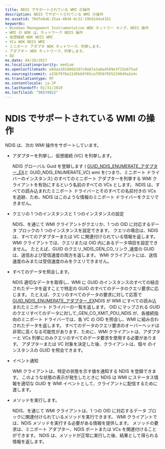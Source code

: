 ```yaml
---
title: NDIS でサポートされている WMI の操作
description: NDIS でサポートされている WMI の操作
ms.assetid: 78dfe8a6-25aa-40d4-bc32-19bd1d4a41b1
keywords:
- Windows Management Instrumentation WDK ネットワー キング、NDIS 操作
- WMI の WDK は、ネットワーク NDIS 操作
- 仮想接続 WDK NDIS WMI
- VCs WDK NDIS WMI
- ミニポート アダプタ WDK ネットワーク、列挙します。
- アダプター WDK ネットワーク、列挙します。
- QU
ms.date: 04/20/2017
ms.localizationpriority: medium
ms.openlocfilehash: e8daa301886b3d7c0e67a3a8a4589e3f32e075ad
ms.sourcegitcommit: a33b7978e22d5bb9f65ca7056f955319049a2e4c
ms.translationtype: MT
ms.contentlocale: ja-JP
ms.lasthandoff: 01/31/2019
ms.locfileid: "56574922"
---
```

# <a name="ndis-supported-wmi-operations"></a>NDIS でサポートされている WMI の操作





NDIS は、次の WMI 操作をサポートしています。

-   アダプターを列挙し、仮想接続 (VC) を列挙します。

    NDIS グローバル Guid を登録します ( [GUID\_NDIS\_ENUMERATE\_アダプター\_EX](https://msdn.microsoft.com/library/windows/hardware/ff552617)と GUID\_NDIS\_ENUMERATE\_VC) wmi を(つまり、ミニポート ドライバーのインスタンス) のすべてのミニポート アダプターを列挙する WMI クライアントを有効にするという名前のすべての VCs とします。 NDIS は、すべての読み込まれたミニポート ドライバーとそのすべての名前付きの VCs を追跡、ため、NDIS はこのような情報のミニポート ドライバーをクエリできません。

-   クエリの 1 つのインスタンスと 1 つのインスタンスの設定

    NDIS、を通じて WMI クライアントがクエリか、1 つの OID に対応するデータ ブロックの 1 つのインスタンスを設定できます。 クエリの場合は、NDIS は、すべてのアダプターまたは VC に関連付けられている情報を返します。 WMI クライアントでは、クエリまたは OID 内にあるデータ項目を設定できません。 たとえば、GUID のクエリ\_NDIS\_GEN\_CO\_リンク\_速度の GUID は、送信および受信速度の両方を返します。 WMI クライアントには、送信速度のみまたは受信速度のみをクエリできません。

-   すべてのデータを照会します。

    NDIS 適切なデータを取得し、WMI に GUID のインスタンスのすべての結合されたデータを返すことで特定の GUID のすべてのデータのクエリ要求に応じます。 たとえば、クエリのすべてのデータの要求に対して応答で[GUID\_NDIS\_ENUMERATE\_アダプター\_EX](https://msdn.microsoft.com/library/windows/hardware/ff552617)NDIS が WMI にすべての読み込まれたミニポート ドライバーの一覧を返します。 OID にマップされる GUID のクエリすべてのデータに対して\_GEN\_CO\_XMIT\_PDU\_NDIS が、各接続指向のミニポート ドライバーでは、各 VC の OID を照会し、WMI に組み合わされたデータを返します。 すべてのデータのクエリ要求のオーバーヘッドは非常に高くなる可能性があります、ために、WMI クライアントは、アダプターと VCs 列挙にのみクエリのすべてのデータ要求を使用する必要があります。 アダプターまたは VC 対象を決定した後、クライアントは、個々 のインスタンスの GUID を照会できます。

-   イベント通知

    WMI クライアントは、特定の状態を示す値を通知する NDIS を登録できます。 このような状態の表示が発生したときに NDIS は WMI にステータス情報を適切な GUID を WMI イベントとして、クライアントに配信するために渡します。

-   メソッドを実行します。

    NDIS、を通じて WMI クライアントは、1 つの OID に対応するデータ ブロックに関連付けられているメソッドを実行できます。 WMI クライアントでは、NDIS メソッドを実行する必要がある情報を提供します。 メソッドの要求は、ミニポート アダプター、NDIS ポートまたは VCs を関連付けることができます。 NDIS は、メソッドが正常に実行した後、結果として得られる情報を返します。

 

 





